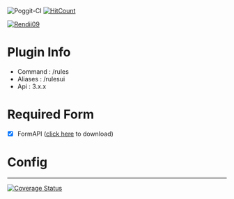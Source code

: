 ![Poggit-CI](https://poggit.pmmp.io/ci.shield/Rendii09/RulesUI/RulesUI)
[![HitCount](http://hits.dwyl.com/Rendii09/RulesUI.svg)](http://hits.dwyl.com/Rendii09/RulesUI)

[![Rendii09](https://i.ibb.co/mBZ7StQ/Rendii09-Rules-UI.jpg)]()

# Plugin Info
 - Command : /rules
 - Aliases : /rulesui
 - Api : 3.x.x

# Required Form
- [x] FormAPI ([click here](https://poggit.pmmp.io/p/FormAPI) to download)

# Config
_____

[![Coverage Status](https://coveralls.io/repos/github/brbsix/github-download-count/badge.svg?branch=master)](https://coveralls.io/github/brbsix/github-download-count?branch=master)
